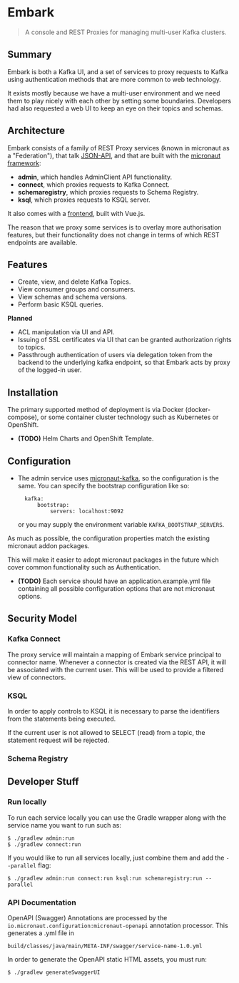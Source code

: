 # Embark #

> A console and REST Proxies for managing multi-user Kafka clusters.

## Summary ##

Embark is both a Kafka UI, and a set of services to proxy requests to Kafka using authentication methods that are more 
common to web technology.

It exists mostly because we have a multi-user environment and we need them to play nicely with each other by setting
some boundaries. Developers had also requested a web UI to keep an eye on their topics and schemas.

## Architecture ##

Embark consists of a family of REST Proxy services (known in micronaut as a "Federation"), 
that talk [JSON-API](https://jsonapi.org/), and that are built with the [micronaut framework](https://micronaut.io/):

- **admin**, which handles AdminClient API functionality.
- **connect**, which proxies requests to Kafka Connect.
- **schemaregistry**, which proxies requests to Schema Registry.
- **ksql**, which proxies requests to KSQL server.

It also comes with a [frontend](frontend), built with Vue.js.

The reason that we proxy some services is to overlay more authorisation features, but their functionality does not change
in terms of which REST endpoints are available.

## Features ##

- Create, view, and delete Kafka Topics.
- View consumer groups and consumers.
- View schemas and schema versions.
- Perform basic KSQL queries.

**Planned**

- ACL manipulation via UI and API.
- Issuing of SSL certificates via UI that can be granted authorization rights to topics.
- Passthrough authentication of users via delegation token from the backend to the underlying kafka endpoint, so that
  Embark acts by proxy of the logged-in user.

## Installation ##

The primary supported method of deployment is via Docker (docker-compose), or some container cluster technology such as 
Kubernetes or OpenShift.

- **(TODO)** Helm Charts and OpenShift Template.

## Configuration ##

- The admin service uses [micronaut-kafka](https://micronaut-projects.github.io/micronaut-kafka/latest/guide/), so
  the configuration is the same. You can specify the bootstrap configuration like so:   

        kafka:
            bootstrap:
                servers: localhost:9092

  or you may supply the environment variable `KAFKA_BOOTSTRAP_SERVERS`.


As much as possible, the configuration properties match the existing micronaut addon packages.

This will make it easier to adopt micronaut packages in the future which cover common functionality such as Authentication.

- **(TODO)** Each service should have an application.example.yml file containing all possible configuration options that
    are not micronaut options. 

## Security Model ##

### Kafka Connect ###

The proxy service will maintain a mapping of Embark service principal to connector name.
Whenever a connector is created via the REST API, it will be associated with the current user.
This will be used to provide a filtered view of connectors.

### KSQL ###

In order to apply controls to KSQL it is necessary to parse the identifiers from the statements being executed.

If the current user is not allowed to SELECT (read) from a topic, the statement request will be rejected.

### Schema Registry ###



## Developer Stuff ##

### Run locally ###

To run each service locally you can use the Gradle wrapper along with the service name you want to run such as:

    $ ./gradlew admin:run
    $ ./gradlew connect:run
    
If you would like to run all services locally, just combine them and add the `--parallel` flag:

    $ ./gradlew admin:run connect:run ksql:run schemaregistry:run --parallel
    
### API Documentation ###

OpenAPI (Swagger) Annotations are processed by the `io.micronaut.configuration:micronaut-openapi` annotation processor.
This generates a .yml file in 

    build/classes/java/main/META-INF/swagger/service-name-1.0.yml

In order to generate the OpenAPI static HTML assets, you must run:

    $ ./gradlew generateSwaggerUI
    
